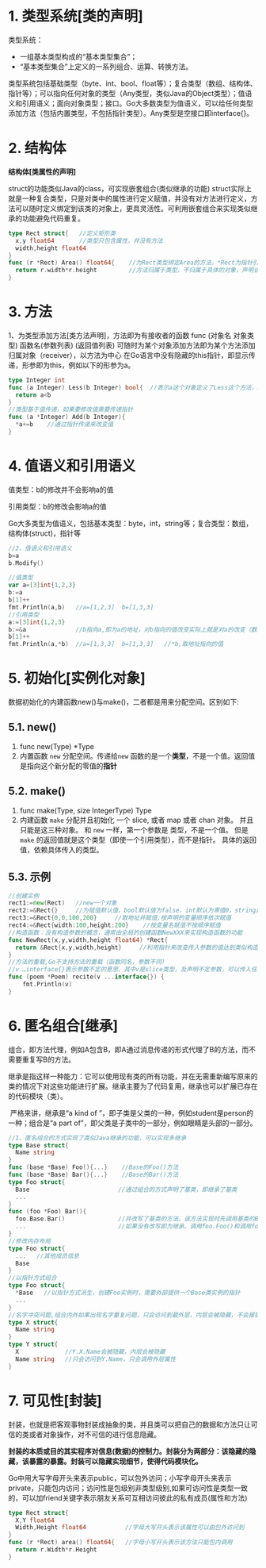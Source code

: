 # 1. 类型系统[类的声明]

类型系统：

- 一组基本类型构成的“基本类型集合”；
- “基本类型集合”上定义的一系列组合、运算、转换方法。

类型系统包括基础类型（byte、int、bool、float等）；复合类型（数组、结构体、指针等）；可以指向任何对象的类型（Any类型，类似Java的Object类型）；值语义和引用语义；面向对象类型；接口。Go大多数类型为值语义，可以给任何类型添加方法（包括内置类型，不包括指针类型）。Any类型是空接口即interface{}。

# 2. 结构体

**结构体[类属性的声明]**

struct的功能类似Java的class，可实现嵌套组合(类似继承的功能)
struct实际上就是一种复合类型，只是对类中的属性进行定义赋值，并没有对方法进行定义，方法可以随时定义绑定到该类的对象上，更具灵活性。可利用嵌套组合来实现类似继承的功能避免代码重复。

```go
type Rect struct{   //定义矩形类
  x,y float64       //类型只包含属性，并没有方法
  width,height float64
}
func (r *Rect) Area() float64{    //为Rect类型绑定Area的方法，*Rect为指针引用可以修改传入参数的值
  return r.width*r.height         //方法归属于类型，不归属于具体的对象，声明该类型的对象即可调用该类型的方法
}
```

# 3. 方法

1、为类型添加方法[类方法声明]，方法即为有接收者的函数
func (对象名 对象类型) 函数名(参数列表) (返回值列表)
可随时为某个对象添加方法即为某个方法添加归属对象（receiver），以方法为中心
在Go语言中没有隐藏的this指针，即显示传递，形参即为this，例如以下的形参为a。

```go
type Integer int
func (a Integer) Less(b Integer) bool{  //表示a这个对象定义了Less这个方法，a可以为任意类型
  return a<b                           
}
//类型基于值传递，如果要修改值需要传递指针
func (a *Integer) Add(b Integer){
  *a+=b    //通过指针传递来改变值
}
```

# 4. 值语义和引用语义

值类型：b的修改并不会影响a的值

引用类型：b的修改会影响a的值

Go大多类型为值语义，包括基本类型：byte，int，string等；复合类型：数组，结构体(struct)，指针等

```go
//2、值语义和引用语义
b=a
b.Modify()
 
//值类型
var a=[3]int{1,2,3}
b:=a
b[1]++
fmt.Println(a,b)   //a=[1,2,3]  b=[1,3,3]
//引用类型
a:=[3]int{1,2,3}
b:=&a              //b指向a,即为a的地址，对b指向的值改变实际上就是对a的改变（数组本身就是一种地址指向）
b[1]++
fmt.Println(a,*b)  //a=[1,3,3]  b=[1,3,3]   //*b,取地址指向的值
```

# 5. 初始化[实例化对象]

 数据初始化的内建函数new()与make()，二者都是用来分配空间。区别如下:

## 5.1. new()

1. func new(Type) *Type
2. 内置函数 `new` 分配空间。传递给`new` 函数的是一个**类型**，不是一个值。返回值是指向这个新分配的零值的**指针**

## 5.2. make()

1. func make(Type, size IntegerType) Type 
2. 内建函数 `make` 分配并且初始化 一个 slice, 或者 map 或者 chan 对象。 并且只能是这三种对象。 和 `new` 一样，第一个参数是 类型，不是一个值。 但是`make` 的返回值就是这个类型（即使一个引用类型），而不是指针。 具体的返回值，依赖具体传入的类型。

## 5.3. 示例

```go
//创建实例
rect1:=new(Rect)   //new一个对象
rect2:=&Rect{}     //为赋值默认值，bool默认值为false，int默认为零值0，string默认为空字符串
rect3:=&Rect{0,0,100,200}     //取地址并赋值,按声明的变量顺序依次赋值
rect4:=&Rect{width:100,height:200}    //按变量名赋值不按顺序赋值
//构造函数：没有构造参数的概念，通常由全局的创建函数NewXXX来实现构造函数的功能
func NewRect(x,y,width,height float64) *Rect{
  return &Rect{x,y,width,height}     //利用指针来改变传入参数的值达到类似构造参数的效果
}
//方法的重载,Go不支持方法的重载（函数同名，参数不同）
//v …interface{}表示参数不定的意思，其中v是slice类型，及声明不定参数，可以传入任意参数，实现类似方法的重载
func (poem *Poem) recite(v ...interface{}) {
    fmt.Println(v)
}
```

# 6. 匿名组合[继承]

​       组合，即方法代理，例如A包含B，即A通过消息传递的形式代理了B的方法，而不需要重复写B的方法。

​       继承是指这样一种能力：它可以使用现有类的所有功能，并在无需重新编写原来的类的情况下对这些功能进行扩展。继承主要为了代码复用，继承也可以扩展已存在的代码模块（类）。

​       严格来讲，继承是“a kind of ”，即子类是父类的一种，例如student是person的一种；组合是“a part of”，即父类是子类中的一部分，例如眼睛是头部的一部分。

```go
//1、匿名组合的方式实现了类似Java继承的功能，可以实现多继承
type Base struct{
  Name string
}
func (base *Base) Foo(){...}    //Base的Foo()方法
func (base *Base) Bar(){...}    //Base的Bar()方法
type Foo struct{  
  Base                         //通过组合的方式声明了基类，即继承了基类
  ...
}
func (foo *Foo) Bar(){
  foo.Base.Bar()               //并改写了基类的方法，该方法实现时先调用基类的Bar()方法
  ...                          //如果没有改写即为继承，调用foo.Foo()和调用foo.Base.Foo()的作用的一样的
}
//修改内存布局
type Foo struct{
  ...   //其他成员信息
  Base
}
//以指针方式组合
type Foo struct{
  *Base   //以指针方式派生，创建Foo实例时，需要外部提供一个Base类实例的指针
  ...
}
//名字冲突问题,组合内外如果出现名字重复问题，只会访问到最外层，内层会被隐藏，不会报错，即类似java中方法覆盖/重写。
type X struct{
  Name string
}
type Y struct{
  X             //Y.X.Name会被隐藏，内层会被隐藏
  Name string   //只会访问到Y.Name，只会调用外层属性
}
```

# 7. 可见性[封装]

封装，也就是把客观事物封装成抽象的类，并且类可以把自己的数据和方法只让可信的类或者对象操作，对不可信的进行信息隐藏。

**封装的本质或目的其实程序对信息(数据)的控制力。封装分为两部分：该隐藏的隐藏，该暴露的暴露。封装可以隐藏实现细节，使得代码模块化。**

Go中用大写字母开头来表示public，可以包外访问；小写字母开头来表示private，只能包内访问；访问性是包级别非类型级别,如果可访问性是类型一致的，可以加friend关键字表示朋友关系可互相访问彼此的私有成员(属性和方法)

```go
type Rect struct{
  X,Y float64
  Width,Height float64           //字母大写开头表示该属性可以由包外访问到
}
func (r *Rect) area() float64{   //字母小写开头表示该方法只能包内调用
  return r.Width*r.Height
}
```
